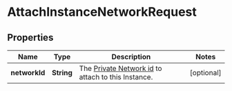 

# AttachInstanceNetworkRequest


## Properties

| Name | Type | Description | Notes |
|------------ | ------------- | ------------- | -------------|
|**networkId** | **String** | The [Private Network id](#operation/list-networks) to attach to this Instance. |  [optional] |



